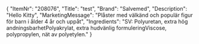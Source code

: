 {
  "ItemNr": "208076",
  "Title": "test",
  "Brand": "Salvemed",
  "Description": "Hello Kitty",
  "MarketingMessage": "Plåster med välkänd och populär figur för barn i ålder 4 år och uppåt",
  "Ingredients": "SV: Polyuretan, extra hög andningsbarhetPolyakrylat, extra hudvänlig formuleringViscose, polypropylen, nät av polyetylen."
}